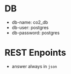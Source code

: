 # DB
* db-name: co2_db
* db-user: postgres
* db-password: postgres

# REST Enpoints
* answer always in `json`

